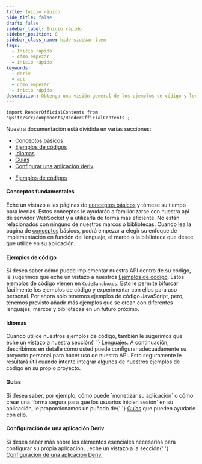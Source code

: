 ```yaml
---
title: Inicio rápido
hide_title: false
draft: false
sidebar_label: Inicio rápido
sidebar_position: 0
sidebar_class_name: hide-sidebar-item
tags:
  - Inicio rápido
  - cómo empezar
  - inicio rápido
keywords:
  - deriv
  - api
  - cómo empezar
  - inicio rápido
description: Obtenga una visión general de los ejemplos de código y lenguajes disponibles de la API Deriv, y cómo utilizarla para crear su aplicación de negociación.
---
```


```mdx-code-block
import RenderOfficialContents from '@site/src/components/RenderOfficialContents';
```

Nuestra documentación está dividida en varias secciones:

<RenderOfficialContents>
  <ul>
    <li>
      <a href='category/core-concepts'>Conceptos básicos</a>
    </li>
    <li>
      <a href='category/code-examples'>Ejemplos de códigos</a>
    </li>
    <li>
      <a href='category/languages'>Idiomas</a>
    </li>
    <li>
      <a href='category/guides'>Guías</a>
    </li>
    <li>
      <a href='setting-up-a-deriv-application'>Configurar una aplicación deriv</a>
    </li>
  </ul>
  <ul>
    <li>
      <a href='category/code-examples'>Ejemplos de códigos</a>
    </li>
  </ul>
</RenderOfficialContents>

<RenderOfficialContents>
  <h4>Conceptos fundamentales</h4>
</RenderOfficialContents>

<RenderOfficialContents>
    Eche un vistazo a las páginas de <a href='/docs/category/core-concepts'>conceptos básicos</a> y tómese su tiempo
    para leerlas. Estos conceptos le ayudarán a familiarizarse con nuestra api de servidor WebSocket
    y a utilizarla de forma más eficiente. No están relacionados con ninguno de nuestros marcos o bibliotecas.
</RenderOfficialContents>

<RenderOfficialContents>
    Cuando lea la página de <a href='/docs/category/core-concepts'>conceptos</a> básicos, podrá
    empezar a elegir su enfoque de implementación en función del lenguaje, el marco o la biblioteca que desee que
    utilice en su aplicación.
  </RenderOfficialContents>

<h4>Ejemplos de código</h4>

Si desea saber cómo puede implementar nuestra API dentro de su código, le sugerimos que eche un vistazo
a nuestros <a href='/docs/category/code-examples'>Ejemplos de código</a>. Estos ejemplos de código vienen en
`CodeSandboxes`. Esto le permite bifurcar fácilmente los ejemplos de código y experimentar con ellos para
uso personal. Por ahora sólo tenemos ejemplos de código JavaScript, pero, tenemos previsto añadir más ejemplos
que se crean con diferentes lenguajes, marcos y bibliotecas en un futuro próximo.

<RenderOfficialContents>
  <h4>Idiomas</h4>
</RenderOfficialContents>

<RenderOfficialContents>
    Cuando utilice nuestros ejemplos de código, también le sugerimos que eche un vistazo a nuestra sección{' '}
    <a href='/docs/category/languages'>Lenguajes</a>. A continuación, describimos en detalle cómo usted
    puede configurar adecuadamente su proyecto personal para hacer uso de nuestra API. Esto seguramente le resultará útil
    cuando intente integrar algunos de nuestros ejemplos de código en su propio proyecto.
</RenderOfficialContents>

<RenderOfficialContents>
  <h4>Guías</h4>
</RenderOfficialContents>

<RenderOfficialContents>
    Si desea saber, por ejemplo, cómo puede `monetizar su aplicación` o cómo crear una
    `forma segura para que los usuarios inicien sesión` en su aplicación, le proporcionamos un puñado de{' '}
    <a href='/docs/category/guides'>Guías</a> que pueden ayudarle con ello.
</RenderOfficialContents>

<RenderOfficialContents>
  <h4>Configuración de una aplicación Deriv</h4>
</RenderOfficialContents>

<RenderOfficialContents>
    Si desea saber más sobre los elementos esenciales necesarios para configurar su propia aplicación,
    , eche un vistazo a la sección{' '}
    <a href='/docs/setting-up-a-deriv-application'>Configuración de una aplicación Deriv.</a>
</RenderOfficialContents>
